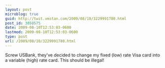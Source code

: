 ```yaml
---
layout: post
microblog: true
guid: http://twit.vmstan.com/2009/08/10/3229991780.html
post_id: 3050575
date: 2009-08-10T12:53:03-0600
lastmod: 2009-08-10T12:53:03-0600
type: post
url: /2009/08/10/3229991780.html
---
```

Screw USBank, they've decided to change my fixed (low) rate Visa card into a variable (high) rate card. This should be illegal!
